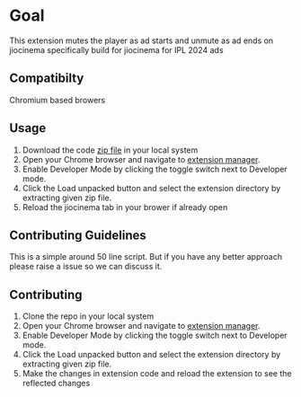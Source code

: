 # Goal

This extension mutes the player as ad starts and unmute as ad ends on jiocinema
specifically build for jiocinema for IPL 2024 ads

## Compatibilty

Chromium based browers

## Usage

1. Download the code [zip file](https://github.com/INNOVATIVEGAMER/jiocinema_ad_muter/archive/refs/heads/main.zip) in your local system
2. Open your Chrome browser and navigate to [extension manager](chrome://extensions).
3. Enable Developer Mode by clicking the toggle switch next to Developer mode.
4. Click the Load unpacked button and select the extension directory by extracting given zip file.
5. Reload the jiocinema tab in your brower if already open

## Contributing Guidelines

This is a simple around 50 line script. But if you have any better approach please raise a issue so we can discuss it.

## Contributing

1. Clone the repo in your local system
2. Open your Chrome browser and navigate to [extension manager](chrome://extensions).
3. Enable Developer Mode by clicking the toggle switch next to Developer mode.
4. Click the Load unpacked button and select the extension directory by extracting given zip file.
5. Make the changes in extension code and reload the extension to see the reflected changes
